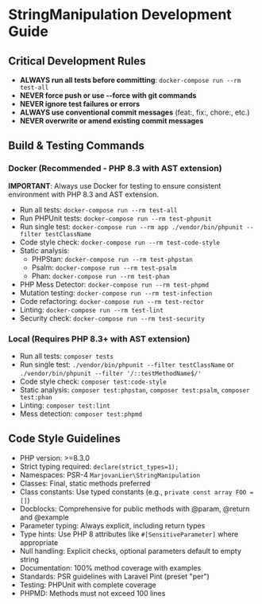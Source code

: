 # StringManipulation Development Guide

## Critical Development Rules
- **ALWAYS run all tests before committing**: `docker-compose run --rm test-all`
- **NEVER force push or use --force with git commands**
- **NEVER ignore test failures or errors**
- **ALWAYS use conventional commit messages** (feat:, fix:, chore:, etc.)
- **NEVER overwrite or amend existing commit messages**

## Build & Testing Commands

### Docker (Recommended - PHP 8.3 with AST extension)
**IMPORTANT**: Always use Docker for testing to ensure consistent environment with PHP 8.3 and AST extension.

- Run all tests: `docker-compose run --rm test-all`
- Run PHPUnit tests: `docker-compose run --rm test-phpunit`
- Run single test: `docker-compose run --rm app ./vendor/bin/phpunit --filter testClassName`
- Code style check: `docker-compose run --rm test-code-style`
- Static analysis:
  - PHPStan: `docker-compose run --rm test-phpstan`
  - Psalm: `docker-compose run --rm test-psalm`
  - Phan: `docker-compose run --rm test-phan`
- PHP Mess Detector: `docker-compose run --rm test-phpmd`
- Mutation testing: `docker-compose run --rm test-infection`
- Code refactoring: `docker-compose run --rm test-rector`
- Linting: `docker-compose run --rm test-lint`
- Security check: `docker-compose run --rm test-security`

### Local (Requires PHP 8.3+ with AST extension)
- Run all tests: `composer tests`
- Run single test: `./vendor/bin/phpunit --filter testClassName` or `./vendor/bin/phpunit --filter '/::testMethodName$/'`
- Code style check: `composer test:code-style`
- Static analysis: `composer test:phpstan`, `composer test:psalm`, `composer test:phan`
- Linting: `composer test:lint`
- Mess detection: `composer test:phpmd`

## Code Style Guidelines
- PHP version: >=8.3.0
- Strict typing required: `declare(strict_types=1);`
- Namespaces: PSR-4 `MarjovanLier\StringManipulation`
- Classes: Final, static methods preferred
- Class constants: Use typed constants (e.g., `private const array FOO = []`)
- Docblocks: Comprehensive for public methods with @param, @return and @example
- Parameter typing: Always explicit, including return types
- Type hints: Use PHP 8 attributes like `#[SensitiveParameter]` where appropriate
- Null handling: Explicit checks, optional parameters default to empty string
- Documentation: 100% method coverage with examples
- Standards: PSR guidelines with Laravel Pint (preset "per")
- Testing: PHPUnit with complete coverage
- PHPMD: Methods must not exceed 100 lines
